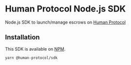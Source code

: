 # Human Protocol Node.js SDK

Node.js SDK to launch/manage escrows on [Human Protocol](https://www.humanprotocol.org/)

## Installation

This SDK is available on [NPM](https://www.npmjs.com/package/@human-protocol/sdk).

    yarn @human-protocol/sdk
